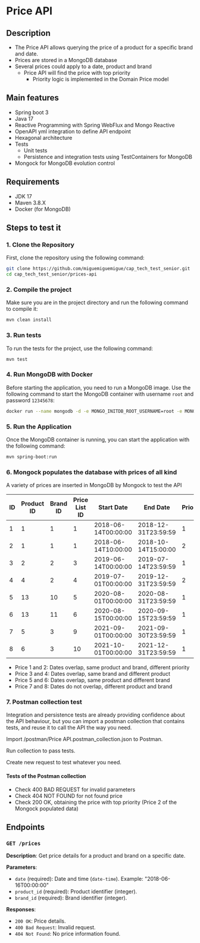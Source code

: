 # Price API

## Description

* The Price API allows querying the price of a product for a specific brand and date.
* Prices are stored in a MongoDB database
* Several prices could apply to a date, product and brand
  * Price API will find the price with top priority
    * Priority logic is implemented in the Domain Price model


## Main features
* Spring boot 3
* Java 17
* Reactive Programming with Spring WebFlux and Mongo Reactive
* OpenAPI yml integration to define API endpoint
* Hexagonal architecture
* Tests
  * Unit tests
  * Persistence and integration tests using TestContainers for MongoDB
* Mongock for MongoDB evolution control

## Requirements

- JDK 17
- Maven 3.8.X
- Docker (for MongoDB)


## Steps to test it
### 1. Clone the Repository

First, clone the repository using the following command:

```bash
git clone https://github.com/miguemiguemigue/cap_tech_test_senior.git
cd cap_tech_test_senior/prices-api
```

### 2. Compile the project

Make sure you are in the project directory and run the following command to compile it:

```bash
mvn clean install
```

### 3. Run tests

To run the tests for the project, use the following command:

```bash
mvn test
```

### 4. Run MongoDB with Docker

Before starting the application, you need to run a MongoDB image. Use the following command to start the MongoDB container with username `root` and password `12345678`:

```bash
docker run --name mongodb -d -e MONGO_INITDB_ROOT_USERNAME=root -e MONGO_INITDB_ROOT_PASSWORD=12345678 -p 27017:27017 mongo:7.0
```

### 5. Run the Application

Once the MongoDB container is running, you can start the application with the following command:

```bash
mvn spring-boot:run
```

### 6. Mongock populates the database with prices of all kind

A variety of prices are inserted in MongoDB by Mongock to test the API

| ID  | Product ID | Brand ID | Price List ID | Start Date           | End Date             | Priority | Price  | Currency |
|-----|------------|----------|---------------|----------------------|----------------------|----------|--------|----------|
| 1   | 1          | 1        | 1             | 2018-06-14T00:00:00  | 2018-12-31T23:59:59  | 1        | 35.50  | EUR      |
| 2   | 1          | 1        | 1             | 2018-06-14T10:00:00  | 2018-10-14T15:00:00  | 2        | 40.00  | EUR      |
| 3   | 2          | 2        | 3             | 2019-06-14T00:00:00  | 2019-07-14T23:59:59  | 1        | 25.75  | EUR      |
| 4   | 4          | 2        | 4             | 2019-07-01T00:00:00  | 2019-12-31T23:59:59  | 2        | 28.50  | EUR      |
| 5   | 13         | 10       | 5             | 2020-08-01T00:00:00  | 2020-08-31T23:59:59  | 1        | 50.00  | EUR      |
| 6   | 13         | 11       | 6             | 2020-08-15T00:00:00  | 2020-09-15T23:59:59  | 1        | 52.00  | EUR      |
| 7   | 5          | 3        | 9             | 2021-09-01T00:00:00  | 2021-09-30T23:59:59  | 1        | 70.00  | EUR      |
| 8   | 6          | 3        | 10            | 2021-10-01T00:00:00  | 2021-12-31T23:59:59  | 1        | 75.00  | EUR      |

* Price 1 and 2: Dates overlap, same product and brand, different priority
* Price 3 and 4: Dates overlap, same brand and different product
* Price 5 and 6: Dates overlap, same product and different brand
* Price 7 and 8: Dates do not overlap, different product and brand

### 7. Postman collection test

Integration and persistence tests are already providing confidence about the API behaviour, but you can import
a postman collection that contains tests, and reuse it to call the API the way you need.

Import /postman/Price API.postman_collection.json to Postman.

Run collection to pass tests.

Create new request to test whatever you need.

#### Tests of the Postman collection
* Check 400 BAD REQUEST for invalid parameters
* Check 404 NOT FOUND for not found price
* Check 200 OK, obtaining the price with top priority (Price 2 of the Mongock populated data)

## Endpoints

### `GET /prices`

**Description**: Get price details for a product and brand on a specific date.

**Parameters**:
- `date` (required): Date and time (`date-time`). Example: "2018-06-16T00:00:00"
- `product_id` (required): Product identifier (integer).
- `brand_id` (required): Brand identifier (integer).

**Responses**:
- `200 OK`: Price details.
- `400 Bad Request`: Invalid request.
- `404 Not Found`: No price information found.
